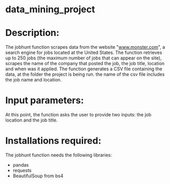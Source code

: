 # data_mining_project
# Description:
The jobhunt function scrapes data from the website "www.monster.com", a search engine for jobs located at the United States. The function retrieves up to 250 jobs (the maximum number of jobs that can appear on the site), scrapes the name of the company that posted the job, the job title, location and when was it applied. The function generates a CSV file containing the data, at the folder the project is being run. the name of the csv file includes the job name and location.

# Input parameters:
At this point, the function asks the user to provide two inputs: the job location and the job title.

# Installations required:
The jobhunt function needs the following libraries:
- pandas
- requests
- BeautifulSoup from bs4
